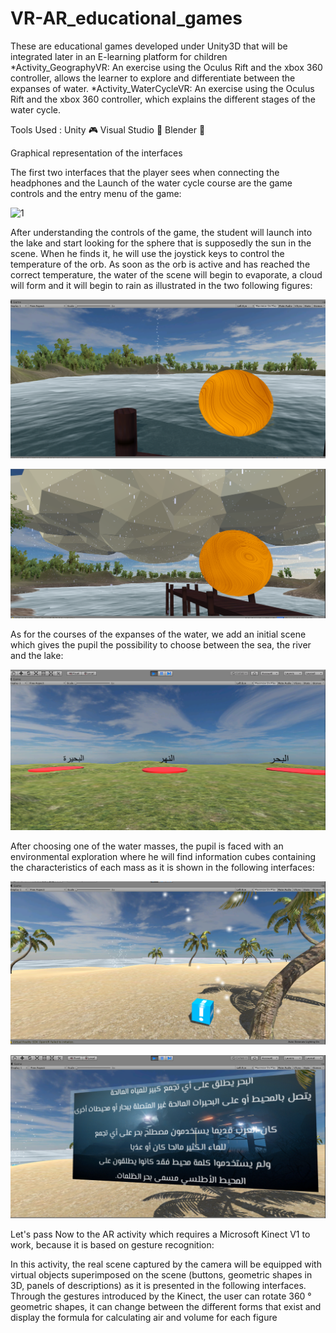 # VR-AR_educational_games
These are educational games developed under Unity3D that will be integrated later in an E-learning platform for children
	*Activity_GeographyVR: An exercise using the Oculus Rift and the xbox 360 controller, allows the learner to explore and differentiate between the expanses of water.
	*Activity_WaterCycleVR: An exercise using the Oculus Rift and the xbox 360 controller, which explains the different stages of the water cycle.


Tools Used : 
	Unity 🎮
	Visual Studio 💾
	Blender 🔮
	
	
 Graphical representation of the interfaces
 
 The first two interfaces that the player sees when connecting the headphones and the
 Launch of the water cycle course are the game controls and the entry menu of the game:

![1](https://user-images.githubusercontent.com/26259633/67905904-39bcdc00-fb73-11e9-917b-27d06bc26a3a.png)

After understanding the controls of the game, the student will launch into the lake and start looking for the sphere that is supposedly the sun in the scene. When he finds it, he will use the joystick keys to control the temperature of the orb. As soon as the orb is active and has reached the correct temperature, the water of the scene will begin to evaporate, a cloud will form and it will begin to rain as illustrated in the two following figures:

![](2.png)

![](3.png)

As for the courses of the expanses of the water, we add an initial scene which gives the pupil the possibility to choose between the sea, the river and the lake:

![](4.png)

After choosing one of the water masses, the pupil is faced with an environmental exploration where he will find information cubes containing the characteristics of each mass as it is shown in the following interfaces:

![](5.png)

![](6.png)

Let's pass Now to the AR activity which requires a Microsoft Kinect V1 to work, because it is based on  gesture recognition:


In this activity, the real scene captured by the camera will be equipped with virtual objects superimposed on the scene (buttons, geometric shapes in 3D, panels of descriptions) as it is presented in the following interfaces.
Through the gestures introduced by the Kinect, the user can rotate 360 ° geometric shapes, it can change between the different forms that exist and display the formula for calculating air and volume for each figure

	

